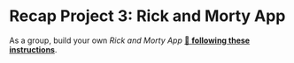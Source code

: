 # Recap Project 3: Rick and Morty App

As a group, build your own _Rick and Morty App_
[🔗 **following these instructions**](https://github.com/wd-bootcamp/web-exercises/tree/main/sessions/recap-project-3/rick-and-morty-app/README.md).
